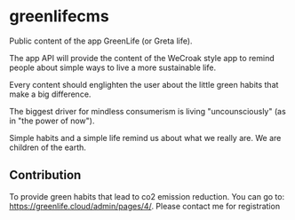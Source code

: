 # greenlifecms

Public content of the app GreenLife (or Greta life).

The app API will provide the content of the WeCroak style app to remind people about simple ways to live a more sustainable life.

Every content should englighten the user about the little green habits that make a big difference.

The biggest driver for mindless consumerism is living "uncounsciously" (as in "the power of now").

Simple habits and a simple life remind us about what we really are. We are children of the earth.

## Contribution

To provide green habits that lead to co2 emission reduction. You can go to: https://greenlife.cloud/admin/pages/4/. Please contact me for registration
